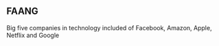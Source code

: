 ## FAANG 
Big five companies in technology included of Facebook, Amazon, Apple, Netflix and Google

